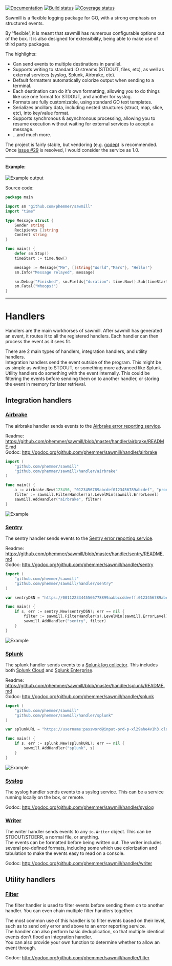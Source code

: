 [![Documentation](https://godoc.org/github.com/phemmer/sawmill?status.png)](http://godoc.org/github.com/phemmer/sawmill)
[![Build status](https://travis-ci.org/phemmer/sawmill.svg?branch=master)](https://travis-ci.org/phemmer/sawmill)
[![Coverage status](https://coveralls.io/repos/phemmer/sawmill/badge.svg?branch=master)](https://coveralls.io/r/phemmer/sawmill?branch=master)

Sawmill is a flexible logging package for GO, with a strong emphasis on structured events.

By 'flexible', it is meant that sawmill has numerous configurable options out of the box. It is also designed for extensibility, being able to make use of third party packages.

The highlights:

* Can send events to multiple destinations in parallel.
* Supports writing to standard IO streams (STDOUT, files, etc), as well as external services (syslog, Splunk, Airbrake, etc).
* Default formatters automatically colorize output when sending to a terminal.
* Each destination can do it's own formatting, allowing you to do things like use one format for STDOUT, and another for syslog.
* Formats are fully customizable, using standard GO text templates.
* Serializes ancillary data, including nested structures (struct, map, slice, etc), into key/value format.
* Supports synchronous & asynchronous processing, allowing you to resume execution without waiting for external services to accept a message.
* ...and much more.

The project is fairly stable, but vendoring (e.g. [godep](https://github.com/tools/godep)) is recommended. Once [issue #29](https://github.com/phemmer/sawmill/issues/29) is resolved, I would consider the service as 1.0.

---
#### Example:

![Example output](http://i.imgur.com/3rfgVvk.png)

Source code:
```go
package main

import sm "github.com/phemmer/sawmill"
import "time"

type Message struct {
	Sender string
	Recipients []string
	Content string
}

func main() {
	defer sm.Stop()
	timeStart := time.Now()

	message := Message{"Me", []string{"World","Mars"}, "Hello!"}
	sm.Info("Message relayed", message)

	sm.Debug("Finished", sm.Fields{"duration": time.Now().Sub(timeStart)})
	sm.Fatal("Whoops!")
}
```


---

# Handlers

Handlers are the main workhorses of sawmill. After sawmill has generated an event, it routes it to all the registered handlers. Each handler can then process the event as it sees fit.

There are 2 main types of handlers, integration handlers, and utility handlers.  
Integration handlers send the event outside of the program. This might be as simple as writing to STDOUT, or something more advanced like Splunk.  
Utility handlers do something with the event internally. This could be filtering the events before sending them on to another handler, or storing the event in memory for later retrieval.

## Integration handlers

### [Airbrake](https://github.com/phemmer/sawmill/tree/master/handler/airbrake)

The airbrake handler sends events to the [Airbrake error reporting service](https://airbrake.io/).


Readme: https://github.com/phemmer/sawmill/blob/master/handler/airbrake/README.md  
Godoc: http://godoc.org/github.com/phemmer/sawmill/handler/airbrake

```go
import (
	"github.com/phemmer/sawmill"
	"github.com/phemmer/sawmill/handler/airbrake"
)

func main() {
	a := airbrake.New(123456, "0123456789abcdef0123456789abcdef", "production")
	filter := sawmill.FilterHandler(a).LevelMin(sawmill.ErrorLevel)
	sawmill.AddHandler("airbrake", filter)
}
```

![Example](http://i.imgur.com/jYIjk6s.png)

### [Sentry](https://github.com/phemmer/sawmill/tree/master/handler/sentry)

The sentry handler sends events to the [Sentry error reporting service](https://getsentry.com).


Readme: https://github.com/phemmer/sawmill/blob/master/handler/sentry/README.md  
Godoc: http://godoc.org/github.com/phemmer/sawmill/handler/sentry

```go
import (
	"github.com/phemmer/sawmill"
	"github.com/phemmer/sawmill/handler/sentry"
)

var sentryDSN = "https://00112233445566778899aabbccddeeff:0123456789abcdef0123456789abcdef@app.getsentry.com/12345"

func main() {
	if s, err := sentry.New(sentryDSN); err == nil {
		filter := sawmill.FilterHandler(s).LevelMin(sawmill.ErrorLevel)
		sawmill.AddHandler("sentry", filter)
	}
}
```

![Example](http://i.imgur.com/TsNFXgR.png)

### [Splunk](https://github.com/phemmer/sawmill/tree/master/handler/splunk)

The splunk handler sends events to a [Splunk log collector](http://www.splunk.com/). This includes both [Splunk Cloud](http://www.splunk.com/en_us/products/splunk-cloud.html) and [Splunk Enterprise](http://www.splunk.com/en_us/products/splunk-enterprise.html).

Readme: https://github.com/phemmer/sawmill/blob/master/handler/splunk/README.md  
Godoc: http://godoc.org/github.com/phemmer/sawmill/handler/splunk

```go
import (
	"github.com/phemmer/sawmill"
	"github.com/phemmer/sawmill/handler/splunk"
)

var splunkURL = "https://username:password@input-prd-p-xl29ahe4v1h3.cloud.splunk.com:8089/?index=development"

func main() {
	if s, err := splunk.New(splunkURL); err == nil {
		sawmill.AddHandler("splunk", s)
	}
}
```

![Example](http://i.imgur.com/ZRxSEte.png)

### [Syslog](https://github.com/phemmer/sawmill/tree/master/handler/syslog)

The syslog handler sends events to a syslog service. This can be a service running locally on the box, or remote.


Godoc: http://godoc.org/github.com/phemmer/sawmill/handler/syslog

### [Writer](https://github.com/phemmer/sawmill/tree/master/handler/writer)

The writer handler sends events to any `io.Writer` object. This can be STDOUT/STDERR, a normal file, or anything.  
The events can be formatted before being written out. The writer includes several pre-defined formats, including some which use colorization and tabulation to make the events easy to read on a console.


Godoc: http://godoc.org/github.com/phemmer/sawmill/handler/writer

## Utility handlers

### [Filter](https://github.com/phemmer/sawmill/tree/master/handler/filter)

The filter handler is used to filter events before sending them on to another handler. You can even chain multiple filter handlers together.

The most common use of this handler is to filter events based on their level, such as to send only error and above to an error reporting service.  
The handler can also perform basic deduplication, so that multiple identical events don't flood an integration handler.  
You can also provide your own function to determine whether to allow an event through.


Godoc: http://godoc.org/github.com/phemmer/sawmill/handler/filter
